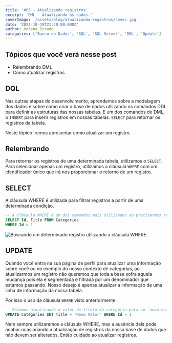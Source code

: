 ```yaml
---
title: '#03 - Atualizando registros'
excerpt: 'DML - Atualizando os dados.'
coverImage: '/assets/blog/atualizando-registros/cover.jpg'
date: '2023-10-19T21:30:00.000Z'
author: Helena Strada
categories: ['Banco de Dados', 'SQL', 'SQL Server', 'DML', 'Update']
---
```


## Tópicos que você verá nesse post

- Relembrando DML
- Como atualizar registros

## DQL

Nas outras etapas do desenvolvimento, aprendemos sobre a modelagem dos dados e sobre como criar a base de dados utilizando os comandos DDL para definir as estruturas das nossas tabelas. E um dos comandos de DML, o `INSERT` para inserir registros em nossas tabelas. `SELECT` para retornar os registros da tabela.

Neste tópico iremos apresentar como atualizar um registro.

## Relembrando

Para retornar os registros de uma determinada tabela, utilizamos o `SELECT`. Para selecionar apenas um registro, utilizamos a cláusula `WHERE` com um identificador único que irá nos proporcionar o retorno de um registro.

## SELECT

A cláusula WHERE é utilizada para filtrar registros a partir de uma determinada condição.

```sql
-- A cláusula WHERE é um dos comandos mais utilizados ao precisarmos retornar a informação de uma determinada linha da tabela e buscar unicamente por esse registro.
SELECT Id, Title FROM Categories 
WHERE Id = 1
```

![Buscando um determinado registro utilizando a cláusula WHERE](/assets/blog/selecionando-registros/select-where.png)

## UPDATE

Quando você entra na sua página de perfil para atualizar uma informação sobre você ou no exemplo do nosso contexto de categorias, ao atualizarmos um registro não queremos que toda a base sofra aquela mudança pois ela é segmentada e filtrada por um denominador que estamos passando. Nosso desejo é apenas atualizar a informação de uma linha de informação da nossa tabela.

Por isso o uso da cláusula `WHERE` visto anteriormente.

```sql
-- Estamos atualizando o valor do título da categoria para um `novo valor` onde o registro seja o de Id igual a 1.
UPDATE Categories SET Title = 'Novo Valor' WHERE Id = 1
```

Nem sempre utilizaremos a cláusula WHERE, mas a ausência dela pode acabar ocasionando a atualização de registros da nossa base de dados que não devem ser alterados. Então cuidado ao atualizar registros.
